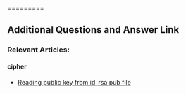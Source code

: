 =========

## Additional Questions and Answer Link

### Relevant Articles: 

#### cipher
- [Reading public key from id_rsa.pub file](https://stackoverflow.com/questions/39074696/id-rsa-pub-is-not-a-public-key-file)